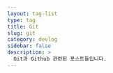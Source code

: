 ```yaml
---
layout: tag-list
type: tag
title: Git
slug: git
category: devlog
sidebar: false
description: >
  Git과 Github 관련된 포스트들입니다.
---
```

